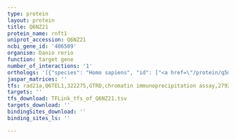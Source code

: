 ```yaml
---
type: protein
layout: protein
title: Q6NZ21
protein_name: rnft1
uniprot_accession: Q6NZ21
ncbi_gene_id: '406509'
organism: Danio rerio
function: target gene
number_of_interactions: '1'
orthologs: '[{"species": "Homo sapiens", "id": ["<a href=\"/protein/q5m7z0\">Q5M7Z0</a>"]}, {"species": "Mus musculus", "id": ["<a href=\"/protein/q9dcn7\">Q9DCN7</a>"]}, {"species": "Rattus norvegicus", "id": ["D3ZG84"]}, {"species": "Caenorhabditis elegans", "id": ["<a href=\"/protein/q7jnm2\">Q7JNM2</a>"]}]'
jaspar_matrices: ''
tfs: rad21a,Q6TEL1,322275,GTRD,chromatin immunoprecipitation assay,27924024%5Buid%5D,No
targets: ''
tfs_download: TFLink_tfs_of_Q6NZ21.tsv
targets_download: ''
bindingSites_download: ''
binding_sites_ls: ''

---
```

